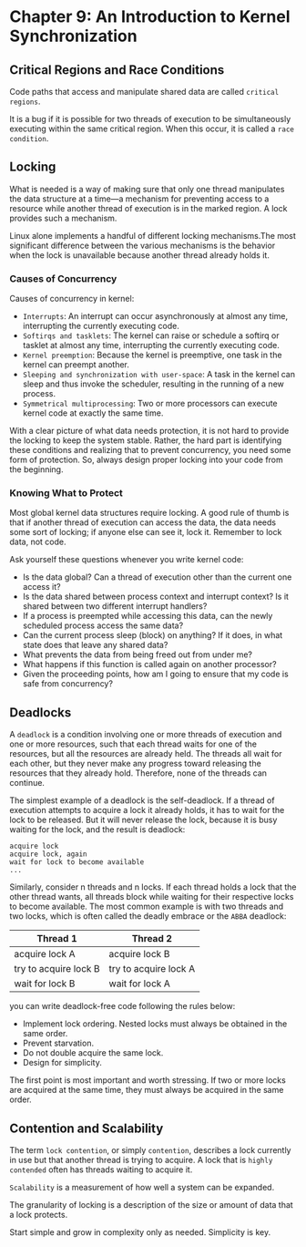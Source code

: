# Chapter 9: An Introduction to Kernel Synchronization

## Critical Regions and Race Conditions
Code paths that access and manipulate shared data are called `critical regions`.

It is a bug if it is possible for two threads of execution to be simultaneously executing within the same critical region. When this occur, it is called a `race condition`.


## Locking
What is needed is a way of making sure that only one thread manipulates the data structure at a time—a mechanism for preventing access to a resource while another thread of execution is in the marked region. A lock provides such a mechanism.

Linux alone implements a handful of different locking mechanisms.The most significant difference between the various mechanisms is the behavior when the lock is unavailable because another thread already holds it.

### Causes of Concurrency
Causes of concurrency in kernel:
- `Interrupts`: An interrupt can occur asynchronously at almost any time, interrupting the currently executing code.
- `Softirqs and tasklets`: The kernel can raise or schedule a softirq or tasklet at almost any time, interrupting the currently executing code.
- `Kernel preemption`: Because the kernel is preemptive, one task in the kernel can preempt another.
- `Sleeping and synchronization with user-space`: A task in the kernel can sleep and thus invoke the scheduler, resulting in the running of a new process.
- `Symmetrical multiprocessing`: Two or more processors can execute kernel code at exactly the same time.

With a clear picture of what data needs protection, it is not hard to provide the locking to keep the system stable. Rather, the hard part is identifying these conditions and realizing that to prevent concurrency, you need some form of protection. So, always design proper locking into your code from the beginning.

### Knowing What to Protect
Most global kernel data structures require locking. A good rule of thumb is that if another thread of execution can access the data, the data needs some sort of locking; if anyone else can see it, lock it. Remember to lock data, not code.

Ask yourself these questions whenever you write kernel code:
- Is the data global? Can a thread of execution other than the current one access it?
- Is the data shared between process context and interrupt context? Is it shared between two different interrupt handlers?
- If a process is preempted while accessing this data, can the newly scheduled process access the same data?
- Can the current process sleep (block) on anything? If it does, in what state does that leave any shared data?
- What prevents the data from being freed out from under me?
- What happens if this function is called again on another processor?
- Given the proceeding points, how am I going to ensure that my code is safe from concurrency?


## Deadlocks
A `deadlock` is a condition involving one or more threads of execution and one or more resources, such that each thread waits for one of the resources, but all the resources are already held. The threads all wait for each other, but they never make any progress toward releasing the resources that they already hold. Therefore, none of the threads can continue.

The simplest example of a deadlock is the self-deadlock. If a thread of execution attempts to acquire a lock it already holds, it has to wait for the lock to be released. But it will never release the lock, because it is busy waiting for the lock, and the result is deadlock:
```
acquire lock
acquire lock, again
wait for lock to become available
...
```

Similarly, consider n threads and n locks. If each thread holds a lock that the other thread wants, all threads block while waiting for their respective locks to become available. The most common example is with two threads and two locks, which is often called the deadly embrace or the `ABBA` deadlock:

Thread 1 | Thread 2
-------- | --------
acquire lock A | acquire lock B
try to acquire lock B | try to acquire lock A
wait for lock B | wait for lock A

you can write deadlock-free code following the rules below:
- Implement lock ordering. Nested locks must always be obtained in the same order.
- Prevent starvation.
- Do not double acquire the same lock.
- Design for simplicity.

The first point is most important and worth stressing. If two or more locks are acquired at the same time, they must always be acquired in the same order.


## Contention and Scalability
The term `lock contention`, or simply `contention`, describes a lock currently in use but that another thread is trying to acquire. A lock that is `highly contended` often has threads waiting to acquire it.

`Scalability` is a measurement of how well a system can be expanded.

The granularity of locking is a description of the size or amount of data that a lock protects.

 Start simple and grow in complexity only as needed. Simplicity is key.
